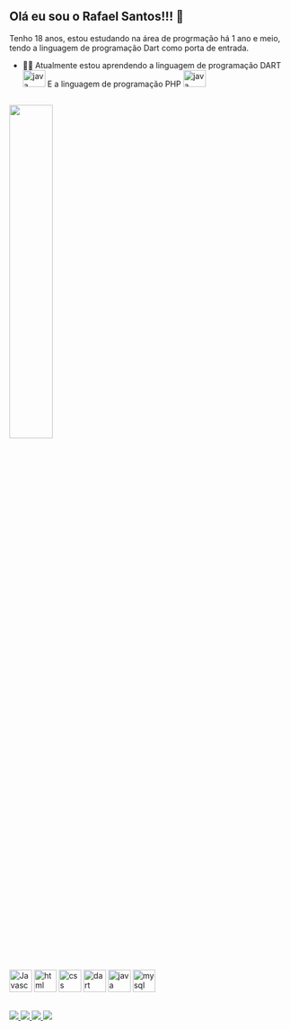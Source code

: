 ## Olá eu sou o Rafael Santos!!! 👋

Tenho 18 anos, estou estudando na área de progrmação há 1 ano e meio, tendo a linguagem de programação Dart como porta de entrada.

- ✍🏽 Atualmente estou aprendendo a linguagem de programação DART   <img src="https://cdn.jsdelivr.net/gh/devicons/devicon/icons/dart/dart-original.svg" aling = "center" alt = "java" height = "30" width = "40" /> E a linguagem de programação PHP <img src="https://cdn.jsdelivr.net/gh/devicons/devicon/icons/php/php-original.svg" aling = "center" alt = "java" height = "30" width = "40" />


 

##

<div>
<img align = "center" width = "39%" src = "https://github-readme-stats.vercel.app/api/top-langs/?username=Rafaeelsantos&layout=compact&langs_count=16&theme=dark"/>
</div>

<div style = "display:incline_block"><br>
  <img src="https://cdn.jsdelivr.net/gh/devicons/devicon/icons/javascript/javascript-original.svg" aling = "center" alt = "Javascript" height = "40" width = "40" />
  <img src="https://cdn.jsdelivr.net/gh/devicons/devicon/icons/html5/html5-original.svg" aling = "center" alt = "html" height = "40" width = "40" />
  <img src="https://cdn.jsdelivr.net/gh/devicons/devicon/icons/css3/css3-original.svg" aling = "center" alt = "css" height = "40" width = "40" />
  <img src="https://cdn.jsdelivr.net/gh/devicons/devicon/icons/dart/dart-original.svg" aling = "center" alt = "dart" height = "40" width = "40" />
  <img src="https://cdn.jsdelivr.net/gh/devicons/devicon/icons/java/java-original.svg" aling = "center" alt = "java" height = "40" width = "40" />
  <img src="https://cdn.jsdelivr.net/gh/devicons/devicon/icons/mysql/mysql-original.svg" aling = "center" alt = "mysql" height = "40" width = "40" />
</div>

##

<div>
  <a href = "https://www.instagram.com/_rafaeelsantos_" target = "_blank"><img src = "https://img.shields.io/badge/-Instagram-%23E4405F?style=for-the-badge&logo=instagram&logoColor=white">
  <a href = "https://github.com/Rafaeelsantos" target = "_blank"><img src = "https://img.shields.io/badge/GitHub-100000?style=for-the-badge&logo=github&logoColor=white">
  <a href = "https://www.linkedin.com/in/rafael-santos-ferreira-391569252/" target = "_blank"><img src = "https://img.shields.io/badge/LinkedIn-0077B5?style=for-the-badge&logo=linkedin&logoColor=white">
   <a href = "mailto:contato@rafaelsantosfrr@gmail.com" target = "_blank"><img src = "https://img.shields.io/badge/Gmail-D14836?style=for-the-badge&logo=gmail&logoColor=white">
</div>
